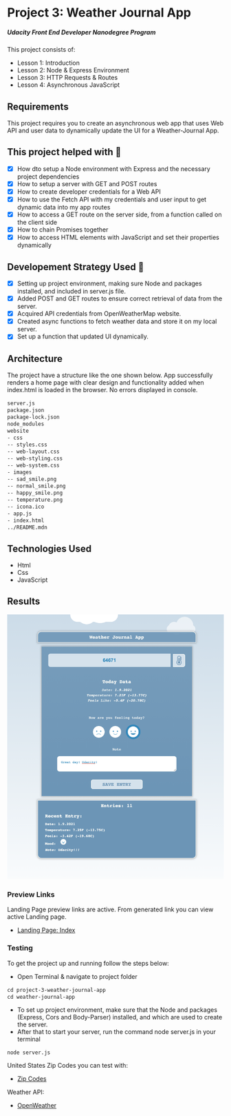 # Project 3: Weather Journal App
##### Udacity Front End Developer Nanodegree Program
This project consists of:
- Lesson 1: Introduction
- Lesson 2: Node & Express Environment
- Lesson 3: HTTP Requests & Routes
- Lesson 4: Asynchronous JavaScript

## Requirements
This project requires you to create an asynchronous web app that uses Web API and user data to dynamically update the UI for a Weather-Journal App.

## This project helped with :speech_balloon:
- [x] How dto setup a Node environment with Express and the necessary project dependencies
- [x] How to setup a server with GET and POST routes
- [x] How to create developer credentials for a Web API
- [x] How to use the Fetch API with my credentials and user input to get dynamic data into my app routes
- [x] How to access a GET route on the server side, from a function called on the client side
- [x] How to chain Promises together
- [x] How to access HTML elements with JavaScript and set their properties dynamically

## Developement Strategy Used :speech_balloon:
- [x] Setting up project environment, making sure Node and packages installed, and included in server.js file.
- [x] Added POST and GET routes to ensure correct retrieval of data from the server.
- [x] Acquired API credentials from OpenWeatherMap website.
- [x] Created async functions to fetch weather data and store it on my local server.
- [x] Set up a function that updated UI dynamically.

## Architecture
The project have a structure like the one shown below. App successfully renders a home page with clear design and functionality added when index.html is loaded in the browser. No errors displayed in console.

```
server.js
package.json
package-lock.json
node_modules
website
- css
-- styles.css
-- web-layout.css
-- web-styling.css
-- web-system.css
- images
-- sad_smile.png
-- normal_smile.png
-- happy_smile.png
-- temperature.png
-- icona.ico
- app.js
- index.html
../README.mdn
```

## Technologies Used
- Html
- Css
- JavaScript


## Results

![](images/weather_app.png)

### Preview Links
Landing Page preview links are active. From generated link you can view active Landing page.

- [Landing Page: Index](https://mindaugas-karla.github.io/Front-End-Web-Developer-Nanodegree/project-3-weather-journal-app/weather-journal-app/website/index.html)

### Testing
To get the project up and running follow the steps below:
- Open Terminal & navigate to project folder
```
cd project-3-weather-journal-app
cd weather-journal-app
```
- To set up project environment, make sure that the Node and packages (Express, Cors and Body-Parser) installed, and which are used to create the server.
- After that to start your server, run the command node server.js in your terminal
```
node server.js
```

United States Zip Codes you can test with: 
- [Zip Codes](https://www.unitedstateszipcodes.org/)


Weather API:
- [OpenWeather](https://openweathermap.org/)


